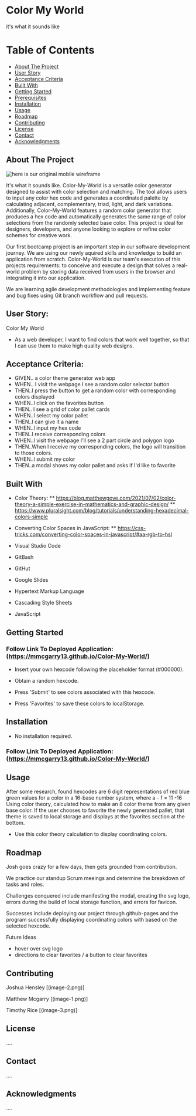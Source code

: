 <!-- title -->
#  Color My World

it's what it sounds like

<!-- table of contents -->
# Table of Contents

* [About The Project](#about-the-project)
* [User Story](#user-story)
* [Acceptance Criteria](#acceptance-criteria)
* [Built With](#built-with)
* [Getting Started](#getting-started)
* [Prerequisites](#prerequisites)
* [Installation](#installation)
* [Usage](#usage)
* [Roadmap](#roadmap)
* [Contributing](#contributing)
* [License](#license)
* [Contact](#contact)
* [Acknowledgments](#acknowledgments)

<!-- brief description of our project including image -->
## About The Project

![here is our original mobile wireframe](image.png)

It's what it sounds like. Color-My-World is a versatile color generator designed to assist with color selection and matching. The tool allows users to input any color hex code and generates a coordinated palette by calculating adjacent, complementary, triad, light, and dark variations. Additionally, Color-My-World features a random color generator that produces a hex code and automatically generates the same range of color selections from the randomly selected base color. This project is ideal for designers, developers, and anyone looking to explore or refine color schemes for creative work.

Our first bootcamp project is an important step in our software development journey. We are using our newly aquired skills and knowledge to build an application from scratch. Color-My-World is our team's execution of this projects requirements: to conceive and execute a design that solves a real-world problem by storing data received from users in the browser and integrating it into our application. 

We are learning agile development methodologies and implementing feature and bug fixes using Git branch workflow and pull requests. 

## User Story:

Color My World

* As a web developer, I want to find colors that work well together, so that I can use them to make high quality web designs.


## Acceptance Criteria:

* GIVEN.. a color theme generator web app
* WHEN.. I visit the webpage I see a random color selector button
* THEN..I press the button to get a random color with corresponding colors displayed
* WHEN..I click on the favorites button
* THEN.. I see a grid of color pallet cards
* WHEN..I select my color pallet
* THEN..I can give it a name
* WHEN..I input my hex code
* THEN..I receive corresponding colors
* WHEN..I visit the webpage I'll see a 2 part circle and polygon logo
* THEN..When I receive my corresponding colors, the logo will transition to those colors.
* WHEN..I submit my color
* THEN..a modal shows my color pallet and asks if I'd like to favorite


## Built With

* Color Theory: 
** https://blog.matthewgove.com/2021/07/02/color-theory-a-simple-exercise-in-mathematics-and-graphic-design/
** https://www.pluralsight.com/blog/tutorials/understanding-hexadecimal-colors-simple

* Converting Color Spaces in JavaScript: 
** https://css-tricks.com/converting-color-spaces-in-javascript/#aa-rgb-to-hsl

* Visual Studio Code

* GitBash

* GitHut

* Google Slides

* Hypertext Markup Language

* Cascading Style Sheets

* JavaScript

## Getting Started
### Follow Link To Deployed Application: (https://mmcgarry13.github.io/Color-My-World/)

* Insert your own hexcode following the placeholder format (#000000).
* Obtain a random hexcode.

* Press 'Submit' to see colors associated with this hexcode. 
* Press 'Favorites' to save these colors to localStorage.


## Installation

* No installation required. 
### Follow Link To Deployed Application: (https://mmcgarry13.github.io/Color-My-World/)

## Usage

After some research, found hexcodes are 6 digit representations of red blue green values for a color in a 16-base number system, where a - f = 11 -16
Using color theory, calculated how to make an 8 color theme from any given base color.
If the user chooses to favorite the newly generated pallet, that theme is saved to local storage and displays at the favorites section at the bottom.
 
 * Use this color theory calculation to display coordinating colors. 

## Roadmap

Josh goes crazy for a few days, then gets grounded from contribution.

We practice our standup Scrum meeings and determine the breakdown of tasks and roles.

Challenges conquered include manifesting the modal, creating the svg logo, errors during the build of local storage function, and errors for favicon. 

Successes include deploying our project through github-pages and the program successfully displaying coordinating colors with based on the selected hexcode. 

Future Ideas
* hover over svg logo
* directions to clear favorites / a button to clear favorites


## Contributing

Joshua Hensley [(image-2.png)]

Matthew Mcgarry [(image-1.png)]

Timothy Rice [(image-3.png)]

## License

....


## Contact

....


## Acknowledgments

....

